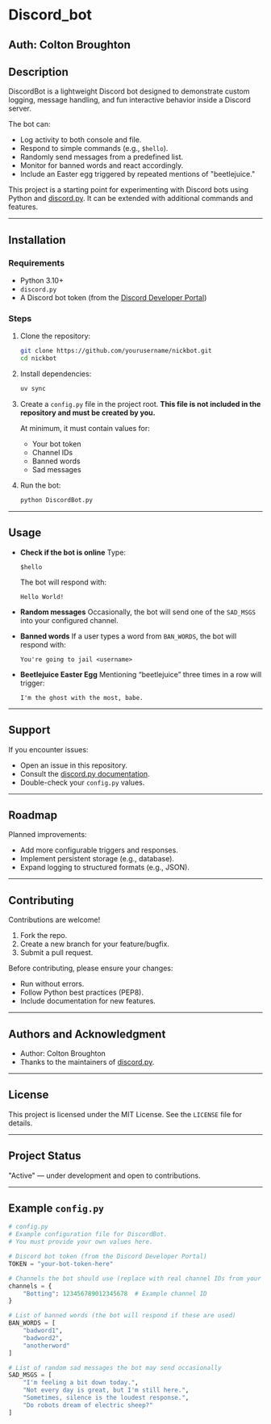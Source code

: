 # Discord_bot
## Auth: Colton Broughton

## Description

DiscordBot is a lightweight Discord bot designed to demonstrate custom logging, message handling, and fun interactive behavior inside a Discord server.

The bot can:

* Log activity to both console and file.
* Respond to simple commands (e.g., `$hello`).
* Randomly send messages from a predefined list.
* Monitor for banned words and react accordingly.
* Include an Easter egg triggered by repeated mentions of "beetlejuice."

This project is a starting point for experimenting with Discord bots using Python and [discord.py](https://discordpy.readthedocs.io/). It can be extended with additional commands and features.

---

## Installation

### Requirements

* Python 3.10+
* `discord.py`
* A Discord bot token (from the [Discord Developer Portal](https://discord.com/developers/applications))

### Steps

1. Clone the repository:

   ```bash
   git clone https://github.com/yourusername/nickbot.git
   cd nickbot
   ```

2. Install dependencies:

   ```bash
   uv sync
   ```

3. Create a `config.py` file in the project root.
   **This file is not included in the repository and must be created by you.**

   At minimum, it must contain values for:

   * Your bot token
   * Channel IDs
   * Banned words
   * Sad messages

4. Run the bot:

   ```bash
   python DiscordBot.py
   ```

---

## Usage

* **Check if the bot is online**
  Type:

  ```
  $hello
  ```

  The bot will respond with:

  ```
  Hello World!
  ```

* **Random messages**
  Occasionally, the bot will send one of the `SAD_MSGS` into your configured channel.

* **Banned words**
  If a user types a word from `BAN_WORDS`, the bot will respond with:

  ```
  You're going to jail <username>
  ```

* **Beetlejuice Easter Egg**
  Mentioning “beetlejuice” three times in a row will trigger:

  ```
  I'm the ghost with the most, babe.
  ```

---

## Support

If you encounter issues:

* Open an issue in this repository.
* Consult the [discord.py documentation](https://discordpy.readthedocs.io/).
* Double-check your `config.py` values.

---

## Roadmap

Planned improvements:

* Add more configurable triggers and responses.
* Implement persistent storage (e.g., database).
* Expand logging to structured formats (e.g., JSON).

---

## Contributing

Contributions are welcome!

1. Fork the repo.
2. Create a new branch for your feature/bugfix.
3. Submit a pull request.

Before contributing, please ensure your changes:

* Run without errors.
* Follow Python best practices (PEP8).
* Include documentation for new features.

---

## Authors and Acknowledgment

* Author: Colton Broughton
* Thanks to the maintainers of [discord.py](https://github.com/Rapptz/discord.py).

---

## License

This project is licensed under the MIT License. See the `LICENSE` file for details.

---

## Project Status

"Active" — under development and open to contributions.

---

## Example `config.py`

```python
# config.py
# Example configuration file for DiscordBot.
# You must provide your own values here.

# Discord bot token (from the Discord Developer Portal)
TOKEN = "your-bot-token-here"

# Channels the bot should use (replace with real channel IDs from your server)
channels = {
    "Botting": 123456789012345678  # Example channel ID
}

# List of banned words (the bot will respond if these are used)
BAN_WORDS = [
    "badword1",
    "badword2",
    "anotherword"
]

# List of random sad messages the bot may send occasionally
SAD_MSGS = [
    "I'm feeling a bit down today.",
    "Not every day is great, but I'm still here.",
    "Sometimes, silence is the loudest response.",
    "Do robots dream of electric sheep?"
]
```

